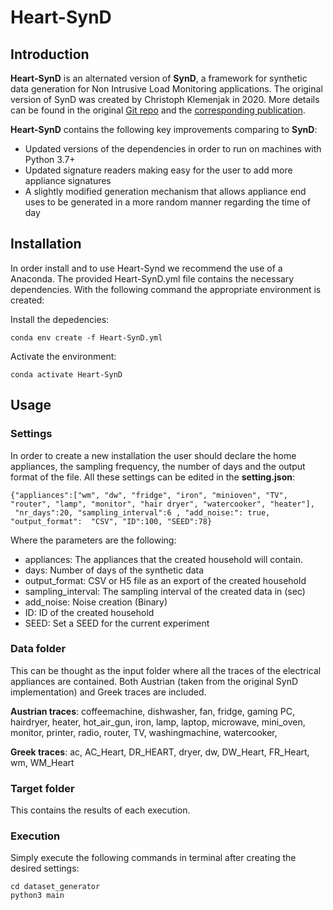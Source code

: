 # Heart-SynD

## Introduction
**Heart-SynD** is an alternated version of **SynD**, a framework for synthetic data generation for Non Intrusive Load Monitoring applications. The original version of SynD was created by Christoph Klemenjak in 2020. More details can be found in the original [Git repo](https://github.com/klemenjak/SynD) and the [corresponding publication](https://www.nature.com/articles/s41597-020-0434-6#citeas).

**Heart-SynD** contains the following key improvements comparing to **SynD**:
- Updated versions of the dependencies in order to run on machines with Python 3.7+
- Updated signature readers making easy for the user to add more appliance signatures
- A slightly modified generation mechanism that allows appliance end uses to be generated in a more random manner regarding the time of day

## Installation

In order install and to use Heart-Synd we recommend the use of a Anaconda. The provided Heart-SynD.yml file contains the necessary dependencies. With the following command the appropriate environment is created: 

Install the depedencies:
```
conda env create -f Heart-SynD.yml
```

Activate the environment:
```
conda activate Heart-SynD
```

## Usage

### Settings 

In order to create a new installation the user should declare the home appliances, the sampling frequency, the number of days and the output format of the file. All these settings can be edited in the **setting.json**:

```
{"appliances":["wm", "dw", "fridge", "iron", "minioven", "TV", "router", "lamp", "monitor", "hair dryer", "watercooker", "heater"],
 "nr_days":20, "sampling_interval":6 , "add_noise:": true, "output_format":  "CSV", "ID":100, "SEED":78}
 ```
Where the parameters are the following: 

- appliances: The appliances that the created household will contain. 
- days: Number of days of the synthetic data
- output_format: CSV or H5 file as an export of the created household
- sampling_interval: The sampling interval of the created data in (sec) 
- add_noise: Noise creation (Binary)
- ID: ID of the created household
- SEED: Set a SEED for the current experiment      


### Data folder

This can be thought as the input folder where all the traces of the electrical appliances are contained. Both Austrian (taken from the original SynD implementation) and Greek traces are included. 

**Austrian traces**: coffeemachine, dishwasher, fan, fridge, gaming PC, hairdryer, heater, hot_air_gun, iron, lamp, laptop, microwave, mini_oven, monitor, printer, radio, router, TV, washingmachine, watercooker, 

**Greek traces**:  ac, AC_Heart, DR_HEART, dryer, dw, DW_Heart, FR_Heart, wm, WM_Heart

### Target folder

This contains the results of each execution.

### Execution

Simply execute the following commands in terminal after creating the desired settings:

```
cd dataset_generator
python3 main
```





